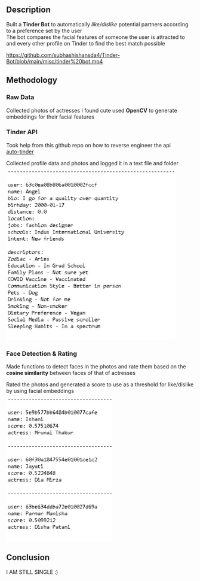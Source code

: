 ## Description
Built a **Tinder Bot** to automatically *like/dislike* potential partners according to a preference set by the user\
The bot compares the facial features of someone the user is attracted to and every other profile on Tinder to find the best match possible

https://github.com/subhashishansda4/Tinder-Bot/blob/main/misc/tinder%20bot.mp4

## Methodology
### Raw Data
Collected photos of actresses I found cute used **OpenCV** to generate embeddings for their facial features

### Tinder API
Took help from this github repo on how to reverse engineer the api\
[auto-tinder](https://github.com/joelbarmettlerUZH/auto-tinder)

Collected profile data and photos and logged it in a text file and folder

![logs](https://github.com/subhashishansda4/Tinder-Bot/blob/main/misc/logs.jpg)

### Face Detection & Rating
Made functions to detect faces in the photos and rate them based on the **cosine similarity** between faces of that of actresses

Rated the photos and generated a score to use as a threshold for like/dislike by using facial embeddings

![likes](https://github.com/subhashishansda4/Tinder-Bot/blob/main/misc/likes.jpg)

## Conclusion
I AM STILL SINGLE :)
